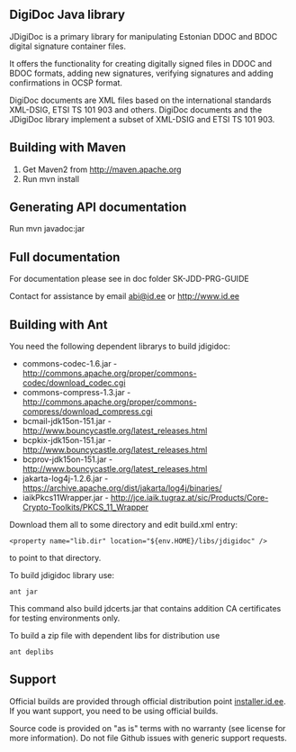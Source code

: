 DigiDoc Java library
--------------------

JDigiDoc is a primary library for manipulating Estonian DDOC and BDOC
digital signature container files.

It offers the functionality for creating digitally signed files in
DDOC and BDOC formats, adding new signatures,
verifying signatures and adding confirmations in OCSP format.

DigiDoc documents are XML files based on the international standards XML-DSIG, ETSI TS 101 903 and others. 
DigiDoc documents and the JDigiDoc library implement a subset of XML-DSIG and ETSI TS 101 903.

Building with Maven
-------------------
1. Get Maven2 from http://maven.apache.org
2. Run
     mvn install

Generating API documentation
----------------------------
Run mvn javadoc:jar

Full documentation
----------------------------

For documentation please see in doc folder SK-JDD-PRG-GUIDE

Contact for assistance by email abi@id.ee or http://www.id.ee

Building with Ant
-------------------------

You need the following dependent librarys to build jdigidoc:

- commons-codec-1.6.jar - http://commons.apache.org/proper/commons-codec/download_codec.cgi
- commons-compress-1.3.jar - http://commons.apache.org/proper/commons-compress/download_compress.cgi
- bcmail-jdk15on-151.jar - http://www.bouncycastle.org/latest_releases.html
- bcpkix-jdk15on-151.jar - http://www.bouncycastle.org/latest_releases.html
- bcprov-jdk15on-151.jar - http://www.bouncycastle.org/latest_releases.html
- jakarta-log4j-1.2.6.jar - https://archive.apache.org/dist/jakarta/log4j/binaries/
- iaikPkcs11Wrapper.jar - http://jce.iaik.tugraz.at/sic/Products/Core-Crypto-Toolkits/PKCS_11_Wrapper

Download them all to some directory and edit build.xml entry:

    <property name="lib.dir" location="${env.HOME}/libs/jdigidoc" />

to point to that directory.

To build jdigidoc library use:

    ant jar

This command also build jdcerts.jar that contains addition CA certificates for
testing environments only.

To build a zip file with dependent libs for distribution use

    ant deplibs

## Support
Official builds are provided through official distribution point [installer.id.ee](https://installer.id.ee). If you want support, you need to be using official builds.

Source code is provided on "as is" terms with no warranty (see license for more information). Do not file Github issues with generic support requests.
